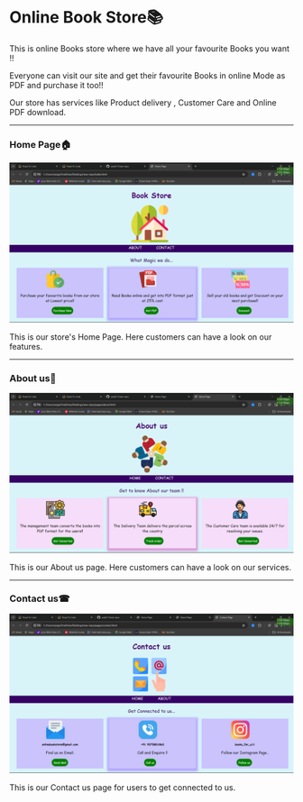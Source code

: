 # Online Book Store📚

This is online Books store where we have all your favourite Books you want !!

Everyone can visit our site and get their favourite Books in online Mode as PDF and purchase it too!!

Our store has services like Product delivery , Customer Care and Online PDF download.

---
### Home Page🏠

![Home Page Screen shot](./images/Screenshot%20(146).png)

This is our store's Home Page.
Here customers can have a look on our features.

---

### About us📍

![About us page](./images/Screenshot%20(147).png)

This is our About us page.
Here customers can have a look on our services.

---

### Contact us☎

![contact us page](./images/Screenshot%20(148).png)

This is our Contact us page for users to get connected to us.
